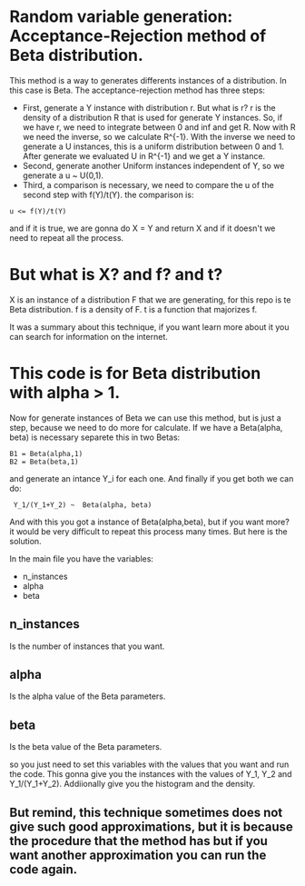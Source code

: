 # Random variable generation: Acceptance-Rejection method of Beta distribution.

This method is a way to generates differents instances of a distribution. In this case is Beta. The acceptance-rejection method has three steps:
- First, generate a Y instance with distribution r. But what is r? r is the density of a distribution R that is used for generate Y instances. So, if we have r, we need to integrate between 0 and inf and get R. Now with R we need the inverse, so we calculate R^{-1}. With the inverse we need to generate a U instances, this is a uniform distribution between 0 and 1. After generate we evaluated U in R^{-1} and we get a Y instance.
- Second, generate another Uniform instances independent of Y, so we generate a u ~ U(0,1).
- Third, a comparison is necessary, we need to compare the u of the second step with f(Y)/t(Y). 
the comparison is:
```
u <= f(Y)/t(Y)
```
and if it is true, we are gonna do X = Y and return X and if it doesn't we need to repeat all the process.

# But what is X? and f? and t?

X is an instance of a distribution F that we are generating, for this repo is te Beta distribution. 
f is a density of F.
t is a function that majorizes f.

It was a summary about this technique, if you want learn more about it you can search for information on the internet.
# This code is for Beta distribution with alpha > 1.

Now for generate instances of Beta we can use this method, but is just a step, because we need to do more for calculate. If we have a Beta(alpha, beta) is necessary separete this in two Betas: 
```
B1 = Beta(alpha,1)
B2 = Beta(beta,1)
```
and generate an intance Y_i for each one. And finally if you get both we can do:
```
 Y_1/(Y_1+Y_2) ~  Beta(alpha, beta) 
```
And with this you got a instance of Beta(alpha,beta), but if you want more? it would be very difficult to repeat this process many times. But here is the solution.

In the main file you have the variables:
- n_instances
- alpha
- beta

## n_instances
Is the number of instances that you want.
## alpha
Is the alpha value of the Beta parameters.
## beta
Is the beta value of the Beta parameters.

so you just need to set this variables with the values that you want and run the code. This gonna give you the instances with the values of Y_1, Y_2 and  Y_1/(Y_1+Y_2). Addiionally give you the histogram and the density.

## But remind, this technique sometimes does not give such good approximations, but it is because the procedure that the method has but if you want another approximation you can run the code again.